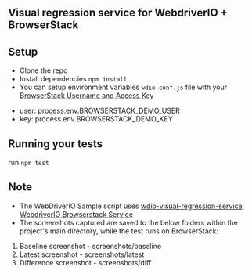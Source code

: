 ## Visual regression service for WebdriverIO + BrowserStack

## Setup
* Clone the repo
* Install dependencies `npm install`
* You can setup environment variables `wdio.conf.js` file with your [BrowserStack Username and Access Key](https://www.browserstack.com/accounts/settings)

- user: process.env.BROWSERSTACK_DEMO_USER
- key: process.env.BROWSERSTACK_DEMO_KEY

## Running your tests
run `npm test`

## Note
- The WebDriverIO Sample script uses [wdio-visual-regression-service](https://github.com/zinserjan/wdio-visual-regression-service), [WebdriverIO Browserstack Service](https://github.com/itszero/wdio-browserstack-service)
- The screenshots captured are saved to the below folders within the project's main directory, while the test runs on BrowserStack:
1) Baseline screenshot - screenshots/baseline
2) Latest screenshot - screenshots/latest
3) Difference screenshot - screenshots/diff

